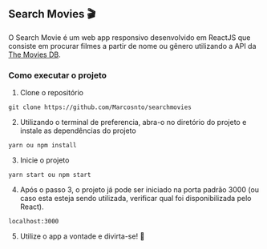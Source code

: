 ## Search Movies 🎬

O Search Movie é um web app responsivo desenvolvido em ReactJS que consiste em procurar filmes a partir de nome ou gênero utilizando a API da [The Movies DB](https://www.themoviedb.org/). 

### Como executar o projeto

1. Clone o repositório 
```
git clone https://github.com/Marcosnto/searchmovies
```

2. Utilizando o terminal de preferencia, abra-o no diretório do projeto e instale as dependências do projeto
```
yarn ou npm install
```

3. Inicie o projeto
```
yarn start ou npm start
```

4. Após o passo 3, o projeto já pode ser iniciado na porta padrão 3000 (ou caso esta esteja sendo utilizada, verificar qual foi disponibilizada pelo React).
```
localhost:3000
```

5. Utilize o app a vontade e divirta-se! 👾


